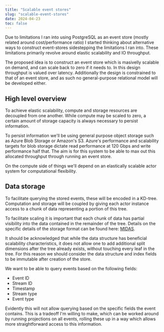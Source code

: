 ```yaml
---
title: "Scalable event stores"
slug: "scalable-event-stores"
date: 2024-04-23
toc: false
---
```


Due to limitations I ran into using PostgreSQL as an event store (mostly related around cost/performance ratio) I started thinking about alternative ways to construct event-stores sidestepping the limitations I ran into. These limitations primarily revolve around elastic scalability and IO throughput.

The proposed idea is to construct an event store which is masivelly scalable on demand, and can scale back to zero if it needs to. In this design throughput is valued over latency. Additionally the design is constrained to that of an event store, and as such no general-purpose relational model will be developed either.

## High level overview
To achieve elastic scalability, compute and storage resources are decoupled from one another. While compute may be scaled to zero, a certain amount of storage capacity is always necessary to persist information.

To persist information we'll be using general purpose object storage such as Azure Blob Storage or Amazon's S3. Azure's performance and scalability targets for blob storage dictate read performance at 120 Gbps and write performance half that. The aim is for this system to be able to max out this allocated throughput through running an event store.

On the compute side of things we'll depend on an elastically scalable actor system for computational flexibility.

## Data storage
To facilitate querying the stored events, these will be encoded in a KD-tree. Computation and storage will be coupled by giving each actor instance access to a chunk of data representing a portion of this tree.

To facilitate scaling it is important that each chunk of data has partial visibility into the data contained in the remainder of the tree. Details on the specific details of the storage format can be found here: [MIDAS](/notes/papers/index-based-query-processing-on-distributed-multidimensional-data.md).

It should be acknowledged that while the data structure has beneficial scalability characteristics, it does not allow one to add additional split dimensions after the tree already exists, without touching every leaf in the tree. For this reason we should consider the data structure and index fields to be immutable after creation of the store.

We want to be able to query events based on the following fields:
- Event ID
- Stream ID
- Timestamp
- Stream type
- Event type

Evidently this will not allow querying based on the specific fields the event contains. This is a tradeoff I'm willing to make, which can be worked around by running projections on all events, rolling these up in a way which allows more straightforward access to this information.

